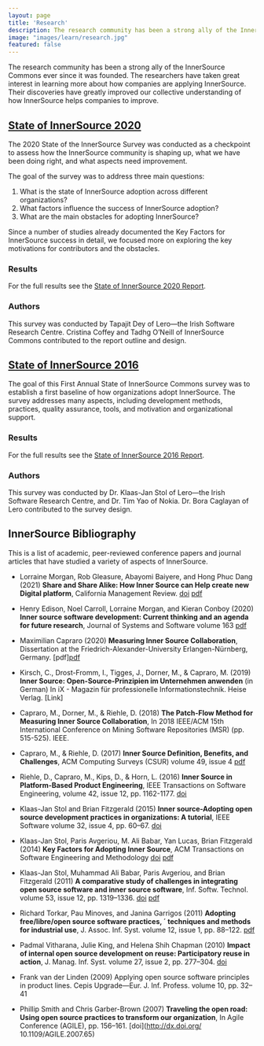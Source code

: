 ```yaml
---
layout: page
title: 'Research'
description: The research community has been a strong ally of the InnerSource Commons ever since it was founded. Learn more about the State of InnerSource Surveys that have greatly improved our understanding of the mechanics of InnerSource and how it is applied in the industry today.
image: "images/learn/research.jpg"
featured: false
---
```


The research community has been a strong ally of the InnerSource Commons ever since it was founded. The researchers have taken great interest in learning more about how companies are applying InnerSource. Their discoveries have greatly improved our collective understanding of how InnerSource helps companies to improve.

## [State of InnerSource 2020](/documents/surveys/State.of.InnerSource.Report.2020.pdf)

The 2020 State of the InnerSource Survey was conducted as a checkpoint to assess how the InnerSource community is shaping up, what we have been doing right, and what aspects need improvement.

The goal of the survey was to address three main questions:

1. What is the state of InnerSource adoption across different organizations?
2. What factors influence the success of InnerSource adoption?
3. What are the main obstacles for adopting InnerSource?

Since a number of studies already documented the Key Factors for InnerSource success in detail, we focused more on exploring the key motivations for contributors and the obstacles.

### Results

For the full results see the [State of InnerSource 2020 Report](/documents/surveys/State.of.InnerSource.Report.2020.pdf).

### Authors

This survey was conducted by Tapajit Dey of Lero—the Irish Software Research Centre. Cristina Coffey and Tadhg O’Neill of InnerSource Commons contributed to the report outline and design.

## [State of InnerSource 2016](/documents/surveys/InnerSourceCommonsSurvey2016.pdf)

The goal of this First Annual State of InnerSource Commons survey was to establish a first baseline of how organizations adopt InnerSource. The survey addresses many aspects, including development methods, practices, quality assurance, tools, and motivation and organizational support.

### Results

For the full results see the [State of InnerSource 2016 Report](/documents/surveys/InnerSourceCommonsSurvey2016.pdf).

### Authors

This survey was conducted by Dr. Klaas-Jan Stol of Lero—the Irish Software Research Centre, and Dr. Tim Yao of Nokia. Dr. Bora Caglayan of Lero contributed to the survey design.

## InnerSource Bibliography

This is a list of academic, peer-reviewed conference papers and journal articles that have studied a variety of aspects of InnerSource. 

- Lorraine Morgan, Rob Gleasure, Abayomi Baiyere, and Hong Phuc Dang (2021) **Share and Share Alike: How Inner Source can Help create new Digital platform**, California Management Review. [doi](https://dx.doi.org/10.1177/00081256211044830) [pdf](https://journals.sagepub.com/doi/pdf/10.1177/00081256211044830?casa_token=xSwB9GaWFj0AAAAA:7oMRSLgYkCx0O17TLmLRuC-oHwf49S61NOsRhEWSCU9KXu48cXBHtsAB_ilaT3FVhDnYOBvn57Hw)

- Henry Edison, Noel Carroll, Lorraine Morgan, and Kieran Conboy (2020) **Inner source software development: Current thinking and an agenda for future research**, Journal of Systems and Software volume 163 [pdf](https://www.sciencedirect.com/science/article/pii/S0164121220300030)

- Maximilian Capraro (2020) **Measuring Inner Source Collaboration**, Dissertation at the Friedrich-Alexander-University Erlangen-Nürnberg, Germany.	[pdf][pdf](https://capraro.net/assets/publications/C20%20Measuring%20Inner%20Source%20Collaboration.pdf)

- Kirsch, C., Drost-Fromm, I., Tigges, J., Dorner, M., & Capraro, M. (2019) **Inner Source: Open-Source-Prinzipien im Unternehmen anwenden** (in German) In iX - Magazin für professionelle Informationstechnik. Heise Verlag.	[Link]

- Capraro, M., Dorner, M., & Riehle, D. (2018) **The Patch-Flow Method for Measuring Inner Source Collaboration**, In 2018 IEEE/ACM 15th International Conference on Mining Software Repositories (MSR) (pp. 515-525). IEEE.	

- Capraro, M., & Riehle, D. (2017) **Inner Source Definition, Benefits, and Challenges**, ACM Computing Surveys (CSUR) volume 49, issue 4	[pdf](https://capraro.net/assets/publications/CR17%20Inner%20Source%20Definition%20Benefits%20Challenges.pdf)

- Riehle, D., Capraro, M., Kips, D., & Horn, L. (2016) **Inner Source in Platform-Based Product Engineering**, IEEE Transactions on Software Engineering, volume 42, issue 12, pp. 1162-1177. [doi](https://ieeexplore.ieee.org/document/7452676)

- Klaas-Jan Stol and Brian Fitzgerald (2015) **Inner source-Adopting open source development practices in organizations: A tutorial**, IEEE Software volume 32, issue 4, pp. 60–67. [doi](http://dx.doi.org/10.1109/MS.2014.77)


- Klaas-Jan Stol, Paris Avgeriou, M. Ali Babar, Yan Lucas, Brian Fitzgerald (2014) **Key Factors for Adopting Inner Source**, ACM Transactions on Software Engineering and Methodology [doi](https://doi.org/10.1145/2533685) [pdf](https://dl.acm.org/doi/pdf/10.1145/2533685?casa_token=QWNGtW8YGBEAAAAA:gJEVNNYpaCRrV2vU2l25Nt2LlR6-GhcHwoeCfGS8kQDZXHB0LXL73dOiwFIGKrxVN_MekQEg958q) 

- Klaas-Jan Stol, Muhammad Ali Babar, Paris Avgeriou, and Brian Fitzgerald (2011) **A comparative study
of challenges in integrating open source software and inner source software**, Inf. Softw. Technol. volume 53, issue 12, pp. 1319–1336. [doi](https://www.sciencedirect.com/science/article/abs/pii/S095058491100142X) [pdf](https://pdf.sciencedirectassets.com/271539/1-s2.0-S0950584911X00113/1-s2.0-S095058491100142X/main.pdf?X-Amz-Security-Token=IQoJb3JpZ2luX2VjEJ3%2F%2F%2F%2F%2F%2F%2F%2F%2F%2FwEaCXVzLWVhc3QtMSJIMEYCIQCNPtXGI6d7h18sgXASSkDNGibMSOEqs9yg9O7nLFqh7wIhALIMI36YXx6LeuEw87azzojaSoIdUKMGqkZM1K0w%2FdOBKvoDCBUQBBoMMDU5MDAzNTQ2ODY1Igyka9wteXvWQvVtHnMq1wOCVE783DCcYCsErv7G65VjXrniHNUkiGZaw%2F2B5kXQDY48cGT4gZIrPOqLlRl3htOpyZGh6yvgSb0IdPKEdFG7bCUd%2BK6M6s0gkkMwzATSq5GP00dSTP9fH8csz2cBrDWHKSEind4WcJAHi0A7v3ktHRWXUdknIh4NgYg0%2Fn%2FxsdPVj0S8n3QdhGk67S8p4nyF9AR6TrBt81qTsnsdY3TwyvkWRqAFmKTQCJwo7PeuGaDJZKYwwV7rHI6VFYfZeAJ7GSpWqfu3sPsuYr3Bvwrypc76vzd9eyQidooWTKdyDTkzT66%2BHKi7C4W5LSIkOtRmR5Mbn38PTroc0ewFMqV1vkmALFlSaAMZOqzM8RNOckPbX6UjHe7IIKzlWz3kWb7QYYa8SJvsbqxNNLgA%2Bw6TfRUqY4FFiTYsYnLMtsDPgZO9CWinDC7d%2FnXHFbijWy549AS4tQgr9N07WfjfnC4FZzxcNLfVJ65c537TSPPeo%2F80TUyoqjZYOn4LmFNciOQ915GSHZUkMnR1DnOV%2BH3A7mZyA6HRcO%2BSjdIrqYY0u1s%2BBnEVnfLOKfL9B2yjJQJ%2FfEnl7UzD1ujhAzT2utOAXZhiYP373a9jts4T1iCfmkip7Cu5rKEwpJrhigY6pAHyeLfQmG6xgJBgy4%2F9I74RW7o8iINd%2Fcu1k36lcqMfySgYe4cZ9zmBzD40HZ42MPABwr2T5aF4N%2BGUeDoIF2A4SznX5oJzKYOkodKKAr191B81%2Fj5nj9TA%2Bj67N6fUr%2BZeFg8Jq0R1Bw9PxYzmiIGxj9Y5HnzVwLB315tvwfxif5rky%2FmCnKZIspozFindgbsvrfgh%2FZIs%2BkiJVCINuV7Vs4Vynw%3D%3D&X-Amz-Algorithm=AWS4-HMAC-SHA256&X-Amz-Date=20211002T125318Z&X-Amz-SignedHeaders=host&X-Amz-Expires=300&X-Amz-Credential=ASIAQ3PHCVTYWNYQOPH4%2F20211002%2Fus-east-1%2Fs3%2Faws4_request&X-Amz-Signature=aafc65a501d4ea0656c114c8bcb9d703f3cededaa42b83d9eb1bb966d19dc560&hash=603c5e8ac768656db9d40fc0e72ed59fe100c45341695c3923a31d92d4edfaa1&host=68042c943591013ac2b2430a89b270f6af2c76d8dfd086a07176afe7c76c2c61&pii=S095058491100142X&tid=spdf-fb5d9627-e8df-49e5-a09c-4b8a677471d0&sid=31d1fcc11fd07246882ac65990019378d224gxrqb&type=client)

- Richard Torkar, Pau Minoves, and Janina Garrigos (2011) **Adopting free/libre/open source software practices, ´
techniques and methods for industrial use**, J. Assoc. Inf. Syst. volume 12, issue 1, pp. 88–122. [pdf](http://www.diva-portal.se/smash/get/diva2:835167/FULLTEXT01.pdf)

- Padmal Vitharana, Julie King, and Helena Shih Chapman (2010) **Impact of internal open source development
on reuse: Participatory reuse in action**, J. Manag. Inf. Syst. volume 27, issue 2, pp. 277–304. [doi](https://www.tandfonline.com/doi/abs/10.2753/MIS0742-1222270209)

- Frank van der Linden (2009) Applying open source software principles in product lines. Cepis Upgrade—Eur.
J. Inf. Profess. volume 10, pp. 32–41

- Phillip Smith and Chris Garber-Brown (2007) **Traveling the open road: Using open source practices to transform our organization**, In Agile Conference (AGILE), pp. 156–161. [doi](http://dx.doi.org/ 10.1109/AGILE.2007.65)
